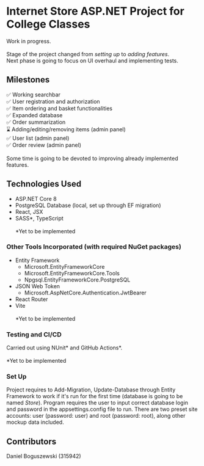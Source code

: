# Internet Store ASP.NET Project for College Classes
Work in progress. \
\
Stage of the project changed from *setting up* to *adding features*. \
Next phase is going to focus on UI overhaul and implementing tests.

## Milestones
:white_check_mark: Working searchbar \
:white_check_mark: User registration and authorization \
:white_check_mark: Item ordering and basket functionalities \
:white_check_mark: Expanded database \
:white_check_mark: Order summarization \
:hourglass: Adding/editing/removing items (admin panel) \
:white_check_mark: User list (admin panel) \
:white_check_mark: Order review (admin panel) \
\
Some time is going to be devoted to improving already implemented features.

## Technologies Used
- ASP.NET Core 8
- PostgreSQL Database (local, set up through EF migration)
- React, JSX
- SASS*, TypeScript \
\
*Yet to be implemented

### Other Tools Incorporated (with required NuGet packages)
- Entity Framework
  - Microsoft.EntityFrameworkCore
  - Microsoft.EntityFrameworkCore.Tools
  - Npgsql.EntityFrameworkCore.PostgreSQL
- JSON Web Token
  - Microsoft.AspNetCore.Authentication.JwtBearer
- React Router
- Vite \
\
*Yet to be implemented

### Testing and CI/CD
Carried out using NUnit* and GitHub Actions*. \
\
*Yet to be implemented

### Set Up
Project requires to Add-Migration, Update-Database through Entity Framework to work if it's run for the first time (database is going to be named *Store*).
Program requires the user to input correct database login and password in the appsettings.config file to run. 
There are two preset site accounts: user (password: user) and root (password: root), along other mockup data included.

## Contributors
Daniel Boguszewski (315942)
